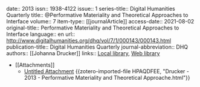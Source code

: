 date:: 2013
issn:: 1938-4122
issue:: 1
series-title:: Digital Humanities Quarterly
title:: @Performative Materiality and Theoretical Approaches to Interface
volume:: 7
item-type:: [[journalArticle]]
access-date:: 2021-08-02
original-title:: Performative Materiality and Theoretical Approaches to Interface
language:: en
url:: http://www.digitalhumanities.org/dhq/vol/7/1/000143/000143.html
publication-title:: Digital Humanities Quarterly
journal-abbreviation:: DHQ
authors:: [[Johanna Drucker]]
links:: [Local library](zotero://select/groups/2386895/items/QVLQ3QYU), [Web library](https://www.zotero.org/groups/2386895/items/QVLQ3QYU)

- [[Attachments]]
	- [Untitled Attachment](http://digitalhumanities.org:8081/dhq/vol/7/1/000143/000143.html) {{zotero-imported-file HPAQDFEE, "Drucker - 2013 - Performative Materiality and Theoretical Approache.html"}}
